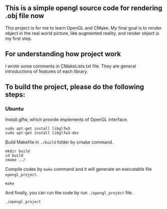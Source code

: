 ## This is a simple opengl source code for rendering .obj file now
This project is for me to learn OpenGL and CMake. My final goal is to render object in the real world picture, like augmented reality, and render object is my first step.

## For understanding how project work
I wrote some comments in CMakeLists.txt file. They are general introductions of features of each library.

## To build the project, please do the following steps:
### Ubuntu
Install glfw, which provide implements of OpenGL interface.
```
sudo apt-get install libglfw3
sudo apt-get install libglfw3-dev
```
Build Makefile in `./build` folder by cmake command. 
```
mkdir build
cd build
cmake ../
```
Compile codes by `make` command and it will generate an executable file `opengl_project`.

```
make
```
And finally, you can run the code by run `./opengl_project` file.
```
./opengl_project
```
